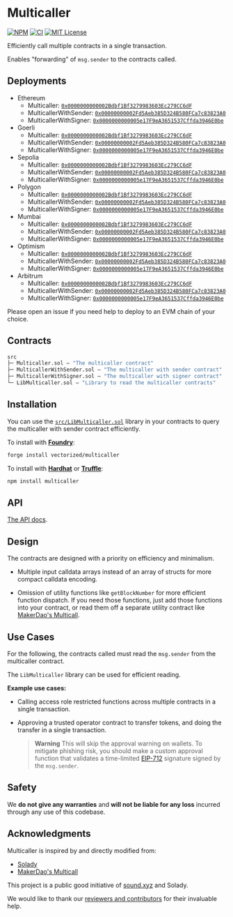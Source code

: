# Multicaller

[![NPM][npm-shield]][npm-url]
[![CI][ci-shield]][ci-url]
[![MIT License][license-shield]][license-url]

Efficiently call multiple contracts in a single transaction.

Enables "forwarding" of `msg.sender` to the contracts called.

## Deployments

- Ethereum 
  - Multicaller: [`0x0000000000002Bdbf1Bf3279983603Ec279CC6dF`](https://etherscan.io/address/0x0000000000002Bdbf1Bf3279983603Ec279CC6dF)
  - MulticallerWithSender: [`0x00000000002Fd5Aeb385D324B580FCa7c83823A0`](https://etherscan.io/address/0x00000000002Fd5Aeb385D324B580FCa7c83823A0)
  - MulticallerWithSigner: [`0x0000000000005e17F9eA3651537Cffda3946E0be`](https://etherscan.io/address/0x0000000000005e17F9eA3651537Cffda3946E0be)
- Goerli 
  - Multicaller: [`0x0000000000002Bdbf1Bf3279983603Ec279CC6dF`](https://goerli.etherscan.io/address/0x0000000000002Bdbf1Bf3279983603Ec279CC6dF)
  - MulticallerWithSender: [`0x00000000002Fd5Aeb385D324B580FCa7c83823A0`](https://goerli.etherscan.io/address/0x00000000002Fd5Aeb385D324B580FCa7c83823A0)
  - MulticallerWithSigner: [`0x0000000000005e17F9eA3651537Cffda3946E0be`](https://goerli.etherscan.io/address/0x0000000000005e17F9eA3651537Cffda3946E0be)
- Sepolia 
  - Multicaller: [`0x0000000000002Bdbf1Bf3279983603Ec279CC6dF`](https://sepolia.etherscan.io/address/0x0000000000002Bdbf1Bf3279983603Ec279CC6dF)
  - MulticallerWithSender: [`0x00000000002Fd5Aeb385D324B580FCa7c83823A0`](https://sepolia.etherscan.io/address/0x00000000002Fd5Aeb385D324B580FCa7c83823A0)
  - MulticallerWithSigner: [`0x0000000000005e17F9eA3651537Cffda3946E0be`](https://sepolia.etherscan.io/address/0x0000000000005e17F9eA3651537Cffda3946E0be)
- Polygon 
  - Multicaller: [`0x0000000000002Bdbf1Bf3279983603Ec279CC6dF`](https://polygonscan.com/address/0x0000000000002Bdbf1Bf3279983603Ec279CC6dF)
  - MulticallerWithSender: [`0x00000000002Fd5Aeb385D324B580FCa7c83823A0`](https://polygonscan.com/address/0x00000000002Fd5Aeb385D324B580FCa7c83823A0)
  - MulticallerWithSigner: [`0x0000000000005e17F9eA3651537Cffda3946E0be`](https://polygonscan.com/address/0x0000000000005e17F9eA3651537Cffda3946E0be)
- Mumbai 
  - Multicaller: [`0x0000000000002Bdbf1Bf3279983603Ec279CC6dF`](https://mumbai.polygonscan.com/address/0x0000000000002Bdbf1Bf3279983603Ec279CC6dF)
  - MulticallerWithSender: [`0x00000000002Fd5Aeb385D324B580FCa7c83823A0`](https://mumbai.polygonscan.com/address/0x00000000002Fd5Aeb385D324B580FCa7c83823A0)
  - MulticallerWithSigner: [`0x0000000000005e17F9eA3651537Cffda3946E0be`](https://mumbai.polygonscan.com/address/0x0000000000005e17F9eA3651537Cffda3946E0be)
- Optimism 
  - Multicaller: [`0x0000000000002Bdbf1Bf3279983603Ec279CC6dF`](https://optimistic.etherscan.io/address/0x0000000000002Bdbf1Bf3279983603Ec279CC6dF)
  - MulticallerWithSender: [`0x00000000002Fd5Aeb385D324B580FCa7c83823A0`](https://optimistic.etherscan.io/address/0x00000000002Fd5Aeb385D324B580FCa7c83823A0)
  - MulticallerWithSigner: [`0x0000000000005e17F9eA3651537Cffda3946E0be`](https://optimistic.etherscan.io/address/0x0000000000005e17F9eA3651537Cffda3946E0be)
- Arbitrum 
  - Multicaller: [`0x0000000000002Bdbf1Bf3279983603Ec279CC6dF`](https://arbiscan.io/address/0x0000000000002Bdbf1Bf3279983603Ec279CC6dF)
  - MulticallerWithSender: [`0x00000000002Fd5Aeb385D324B580FCa7c83823A0`](https://arbiscan.io/address/0x00000000002Fd5Aeb385D324B580FCa7c83823A0)
  - MulticallerWithSigner: [`0x0000000000005e17F9eA3651537Cffda3946E0be`](https://arbiscan.io/address/0x0000000000005e17F9eA3651537Cffda3946E0be)

Please open an issue if you need help to deploy to an EVM chain of your choice.

## Contracts

```ml
src
├─ Multicaller.sol — "The multicaller contract"
├─ MulticallerWithSender.sol — "The multicaller with sender contract"
├─ MulticallerWithSigner.sol — "The multicaller with signer contract"
└─ LibMulticaller.sol — "Library to read the multicaller contracts"
``` 

## Installation

You can use the [`src/LibMulticaller.sol`](./src/LibMulticaller.sol) library in your contracts to query the multicaller with sender contract efficiently.

To install with [**Foundry**](https://github.com/gakonst/foundry):

```sh
forge install vectorized/multicaller
```

To install with [**Hardhat**](https://github.com/nomiclabs/hardhat) or [**Truffle**](https://github.com/trufflesuite/truffle):

```sh
npm install multicaller
```

## API

[The API docs](API.md).


## Design

The contracts are designed with a priority on efficiency and minimalism. 

- Multiple input calldata arrays instead of an array of structs for more compact calldata encoding.

- Omission of utility functions like `getBlockNumber` for more efficient function dispatch. If you need those functions, just add those functions into your contract, or read them off a separate utility contract like [MakerDao's Multicall](https://github.com/makerdao/multicall).

## Use Cases

For the following, the contracts called must read the `msg.sender` from the multicaller contract. 

The `LibMulticaller` library can be used for efficient reading.

**Example use cases:**

- Calling access role restricted functions across multiple contracts in a single transaction. 

- Approving a trusted operator contract to transfer tokens, and doing the transfer in a single transaction. 

  > **Warning** This will skip the approval warning on wallets. To mitigate phishing risk, you should make a custom approval function that validates a time-limited [EIP-712](https://eips.ethereum.org/EIPS/eip-712) signature signed by the `msg.sender`. 

## Safety

We **do not give any warranties** and **will not be liable for any loss** incurred through any use of this codebase.

## Acknowledgments

Multicaller is inspired by and directly modified from:

- [Solady](https://github.com/vectorized/solady)
- [MakerDao's Multicall](https://github.com/makerdao/multicall)

This project is a public good initiative of [sound.xyz](https://sound.xyz) and Solady.

We would like to thank our [reviewers and contributors](credits.txt) for their invaluable help.

[npm-shield]: https://img.shields.io/npm/v/multicaller.svg
[npm-url]: https://www.npmjs.com/package/multicaller

[ci-shield]: https://img.shields.io/github/actions/workflow/status/vectorized/multicaller/ci.yml?label=build&branch=main
[ci-url]: https://github.com/vectorized/multicaller/actions/workflows/ci.yml

[license-shield]: https://img.shields.io/badge/License-MIT-green.svg
[license-url]: https://github.com/vectorized/multicaller/blob/main/LICENSE.txt
 
